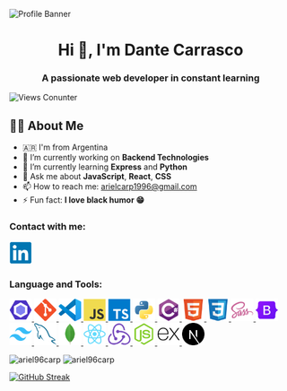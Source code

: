 ![Profile Banner](https://ar.catalyst.concentrix.com/wp-content/uploads/2019/10/front-end-developer-1609x555.png)
<h1 align="center">Hi 👋, I'm Dante Carrasco</h1>
<h3 align="center">A passionate web developer in constant learning</h3>

![Views Conunter](https://komarev.com/ghpvc/?username=ariel96carp&color=green)

## 👨‍💻 About Me
- 🇦🇷 I'm from Argentina
- 🔭 I’m currently working on **Backend Technologies**
- 🌱 I’m currently learning **Express** and **Python**
- 💬 Ask me about **JavaScript**, **React**, **CSS**
- 📫 How to reach me: [arielcarp1996@gmail.com](arielcarp1996@gmail.com)
- ⚡ Fun fact: **I love black humor 😁**

### Contact with me:
<a href="https://www.linkedin.com/in/dante-carrasco-1aaa9419b/" target="_blank">
  <img src="https://github.com/devicons/devicon/blob/master/icons/linkedin/linkedin-original.svg" alt="Linkedin" width="40" />
</a>

### Language and Tools:
<p>
  <a href="https://eslint.org/" target="_blank">
    <img src="https://github.com/devicons/devicon/blob/master/icons/eslint/eslint-original.svg" alt="ESLint" width="40" />
  </a>
  <a href="https://git-scm.com/" target="_blank">
    <img src="https://github.com/devicons/devicon/blob/master/icons/git/git-original.svg" alt="GIT" width="40" />
  </a>
  <a href="https://code.visualstudio.com/" target="_blank">
    <img src="https://github.com/devicons/devicon/blob/master/icons/vscode/vscode-original.svg" alt="VisualCode" width="40" />
  </a>
  <a href="https://www.javascript.com/" target="_blank">
    <img src="https://github.com/devicons/devicon/blob/master/icons/javascript/javascript-original.svg" alt="JavaScript" width="40" />
  </a>
  <a href="https://www.typescriptlang.org/" target="_blank">
    <img src="https://github.com/devicons/devicon/blob/master/icons/typescript/typescript-original.svg" alt="TypeScript" width="40" />
  </a>
  <a href="https://www.python.org/" target="_blank">
    <img src="https://github.com/devicons/devicon/blob/master/icons/python/python-original.svg" alt="Python" width="40" />
  </a>
  <a href="https://www.python.org/" target="_blank">
    <img src="https://github.com/devicons/devicon/blob/master/icons/csharp/csharp-original.svg" alt="C#" width="40" />
  </a>
  <a href="https://html5.org/" target="_blank">
    <img src="https://github.com/devicons/devicon/blob/master/icons/html5/html5-original.svg" alt="HTML5" width="40" />
  </a>
  <a href="https://lenguajecss.com/" target="_blank">
    <img src="https://github.com/devicons/devicon/blob/master/icons/css3/css3-original.svg" alt="CSS3" width="40" />
  </a>
  <a href="https://sass-lang.com/" target="_blank">
    <img src="https://github.com/devicons/devicon/blob/master/icons/sass/sass-original.svg" alt="SASS" width="40" />
  </a>
  <a href="https://getbootstrap.com/" target="_blank">
    <img src="https://github.com/devicons/devicon/blob/master/icons/bootstrap/bootstrap-original.svg" alt="Bootstrap" width="40" />
  </a>
  <a href="https://tailwindcss.com/" target="_blank">
    <img src="https://github.com/devicons/devicon/blob/master/icons/tailwindcss/tailwindcss-plain.svg" alt="Tailwind" width="40" />
  </a>
  <a href="https://www.mysql.com/" target="_blank">
    <img src="https://github.com/devicons/devicon/blob/master/icons/mysql/mysql-original.svg" alt="MySQL" width="40" />
  </a>
  <a href="https://www.mongodb.com/home" target="_blank">
    <img src="https://github.com/devicons/devicon/blob/master/icons/mongodb/mongodb-original.svg" alt="MongoDB" width="40" />
  </a>
  <a href="https://reactjs.org/" target="_blank">
    <img src="https://github.com/devicons/devicon/blob/master/icons/react/react-original.svg" alt="React" width="40" />
  </a>
  <a href="https://redux.js.org/" target="_blank">
    <img src="https://github.com/devicons/devicon/blob/master/icons/redux/redux-original.svg" alt="Redux" width="40" />
  </a>
  <a href="https://nodejs.org/" target="_blank">
    <img src="https://github.com/devicons/devicon/blob/master/icons/nodejs/nodejs-original.svg" alt="NodeJS" width="40" />
  </a>
  <a href="https://expressjs.com/" target="_blank">
    <img src="https://github.com/devicons/devicon/blob/master/icons/express/express-original.svg" alt="Express" width="40" />
  </a>
  <a href="https://nextjs.org/" target="_blank">
    <img src="https://github.com/devicons/devicon/blob/master/icons/nextjs/nextjs-original.svg" alt="NextJS" width="40" />
  </a>
</p>

<img src="https://github-readme-stats.vercel.app/api/top-langs?username=ariel96carp&show_icons=true&locale=en&layout=compact" alt="ariel96carp" />
<img src="https://github-readme-stats.vercel.app/api?username=ariel96carp&show_icons=true&theme=transparent" alt="ariel96carp" />

[![GitHub Streak](https://streak-stats.demolab.com/?user=ariel96carp&theme=dark)](https://git.io/streak-stats)
